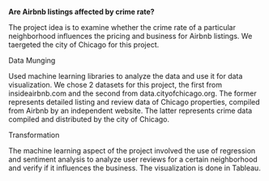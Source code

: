 <b>Are Airbnb listings affected by crime rate?</b>

The project idea is to examine whether the crime rate of a particular neighborhood influences the pricing and business for Airbnb listings. We taergeted the city of Chicago for this project.

Data Munging

Used machine learning libraries to analyze the data and use it for data visualization. We chose 2 datasets for this project,
the first from insideairbnb.com and the second from data.cityofchicago.org. The former represents detailed listing and review data of Chicago properties, compiled from Airbnb by an independent website. The latter represents crime data compiled and distributed by the city of Chicago. 

Transformation

The machine learning aspect of the project involved the use of regression and sentiment analysis to analyze user reviews for a certain neighborhood and verify if it influences the business. The visualization is done in Tableau.
